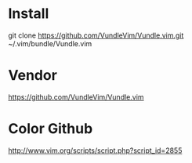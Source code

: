 # Install

git clone https://github.com/VundleVim/Vundle.vim.git ~/.vim/bundle/Vundle.vim

# Vendor

https://github.com/VundleVim/Vundle.vim

# Color Github

http://www.vim.org/scripts/script.php?script_id=2855
